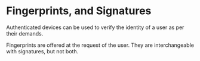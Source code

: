 # Fingerprints, and Signatures


Authenticated devices can be used to verify the identity of a user as per their demands.

Fingerprints are offered at the request of the user. They are interchangeable with signatures, but not both.


